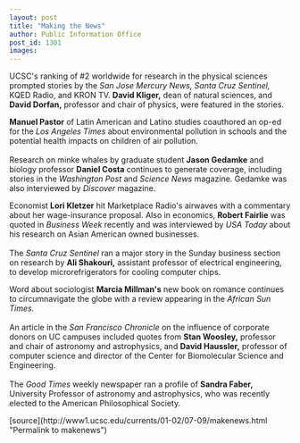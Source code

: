 ```yaml
---
layout: post
title: "Making the News"
author: Public Information Office
post_id: 1301
images:
---
```


<p>
  UCSC's ranking of #2 worldwide for research in the physical sciences prompted stories by the <i>San Jose Mercury News, Santa Cruz Sentinel,</i> KQED Radio, and KRON TV. <b>David Kliger,</b> dean of natural sciences, and <b>David Dorfan,</b> professor and chair of physics, were featured in the stories.
</p>
<p>
  <b>Manuel Pastor</b> of Latin American and Latino studies coauthored an op-ed for the <i>Los Angeles Times</i> about environmental pollution in schools and the potential health impacts on children of air pollution.<br>
  <br>
  Research on minke whales by graduate student <b>Jason Gedamke</b> and biology professor <b>Daniel Costa</b> continues to generate coverage, including stories in the <i>Washington Post</i> and <i>Science News</i> magazine. Gedamke was also interviewed by <i>Discover</i> magazine.
</p>
<p>
  Economist <b>Lori Kletzer</b> hit Marketplace Radio's airwaves with a commentary about her wage-insurance proposal. Also in economics, <b>Robert Fairlie</b> was quoted in <i>Business Week</i> recently and was interviewed by <i>USA Today</i> about his research on Asian American owned businesses.<br>
  <br>
  The <i>Santa Cruz Sentinel</i> ran a major story in the Sunday business section on research by <b>Ali Shakouri,</b> assistant professor of electrical engineering, to develop microrefrigerators for cooling computer chips.
</p>
<p>
  Word about sociologist <b>Marcia Millman's</b> new book on romance continues to circumnavigate the globe with a review appearing in the <i>African Sun Times.</i><br>
  <br>
  An article in the <i>San Francisco Chronicle</i> on the influence of corporate donors on UC campuses included quotes from <b>Stan Woosley,</b> professor and chair of astronomy and astrophysics, and <b>David Haussler,</b> professor of computer science and director of the Center for Biomolecular Science and Engineering.<br>
  <br>
  The <i>Good Times</i> weekly newspaper ran a profile of <b>Sandra Faber,</b> University Professor of astronomy and astrophysics, who was recently elected to the American Philosophical Society.<br>
  </p>
[source](http://www1.ucsc.edu/currents/01-02/07-09/makenews.html "Permalink to makenews")
